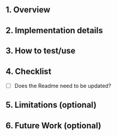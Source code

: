 ## 1. Overview

<!-- What are you changing, removing, or adding in this review? -->

## 2. Implementation details

<!-- Describe the implementation (highlights only) as well as design rationale. -->

## 3. How to test/use

<!-- How can people test/use this? -->

## 4. Checklist

<!-- Checklist for PR author(s). -->

- [ ] Does the Readme need to be updated?

## 5. Limitations (optional)

<!-- Describe any limitation of the capabilities listed in the Overview section. -->

## 6. Future Work (optional)

<!-- Describe follow up work, if any. -->
